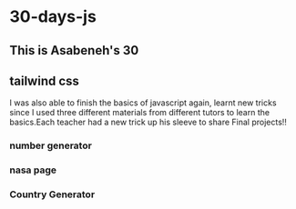 # 30-days-js

## This is Asabeneh's 30 



## tailwind css
I was also able to finish the basics of javascript again, learnt new tricks since I used three different materials from different tutors to learn the basics.Each teacher had a new trick up his sleeve to share
Final projects!!
<h3>number generator</h3>
<h3>nasa page</h3>
<h3>Country Generator</h3>

